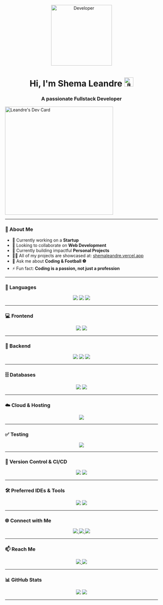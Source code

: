 <p align="center">
  <img width="200" src="https://raw.githubusercontent.com/leandre000/leandre000/41a4790484e268102dfdab2b7c59d440d3ffafab/resources/img/geek.gif" alt="Developer">
</p>

<h1 align="center">Hi, I'm Shema Leandre <img width="30" src="https://raw.githubusercontent.com/iampavangandhi/iampavangandhi/master/gifs/Hi.gif" alt="👋"></h1>
<h3 align="center">A passionate Fullstack Developer</h3>
<a href="https://app.daily.dev/leandre_000"><img src="https://api.daily.dev/devcards/v2/0G1u6OPi3kuGhsvps0ON2.png?type=default&r=nj1" width="356" alt="Leandre's Dev Card"/></a>

---

### 🌟 About Me

- 🌱 Currently working on a **Startup**
- 👯 Looking to collaborate on **Web Development**
- 🤝 Currently building impactful **Personal Projects**
- 👨‍💻 All of my projects are showcased at: [shemaleandre.vercel.app](https://shemaleandre.vercel.app)
- 💬 Ask me about **Coding & Football ⚽**
- ⚡ Fun fact: **Coding is a passion, not just a profession**

---

### 🧠 Languages

<p align="center">

  <img src="https://img.shields.io/badge/Java-007396.svg?style=for-the-badge&logo=java&logoColor=white" />
  <img src="https://img.shields.io/badge/JavaScript-F7DF1E.svg?style=for-the-badge&logo=javascript&logoColor=black" />
  <img src="https://img.shields.io/badge/TypeScript-3178C6.svg?style=for-the-badge&logo=typescript&logoColor=white" />
</p>

---

### 💻 Frontend

<p align="center">
  <img src="https://img.shields.io/badge/React-61DAFB.svg?style=for-the-badge&logo=react&logoColor=black" />
  <img src="https://img.shields.io/badge/Redux-764ABC.svg?style=for-the-badge&logo=redux&logoColor=white" />
</p>

---

### 🔧 Backend

<p align="center">
  <img src="https://img.shields.io/badge/Node.js-339933.svg?style=for-the-badge&logo=nodedotjs&logoColor=white" />
  <img src="https://img.shields.io/badge/Express-000000.svg?style=for-the-badge&logo=express&logoColor=white" />
  <img src="https://img.shields.io/badge/Spring-6DB33F.svg?style=for-the-badge&logo=spring&logoColor=white" />

</p>

---

### 🗄️ Databases

<p align="center">
  <img src="https://img.shields.io/badge/PostgreSQL-4169E1.svg?style=for-the-badge&logo=postgresql&logoColor=white" />
  <img src="https://img.shields.io/badge/MongoDB-47A248.svg?style=for-the-badge&logo=mongodb&logoColor=white" />
</p>

---

### ☁️ Cloud & Hosting

<p align="center">
  <img src="https://img.shields.io/badge/Firebase-FFCA28.svg?style=for-the-badge&logo=firebase&logoColor=black" />
</p>

---

### ✅ Testing

<p align="center">
  <img src="https://img.shields.io/badge/JUnit-25A162.svg?style=for-the-badge&logo=junit5&logoColor=white" />
</p>

---

### 🔧 Version Control & CI/CD

<p align="center">
  <img src="https://img.shields.io/badge/Git-F05032.svg?style=for-the-badge&logo=git&logoColor=white" />
  <img src="https://img.shields.io/badge/Docker-2496ED.svg?style=for-the-badge&logo=docker&logoColor=white" />
</p>

---

### 🛠️ Preferred IDEs & Tools

<p align="center">
  <img src="https://img.shields.io/badge/VSCode-007ACC.svg?style=for-the-badge&logo=visualstudiocode&logoColor=white" />
  <img src="https://img.shields.io/badge/JetBrains%20IDE-000000.svg?style=for-the-badge&logo=jetbrains&logoColor=white" />
</p>

---

### 🌐 Connect with Me

<p align="center">
  <a href="https://linkedin.com/in/your-linkedin" target="_blank">
    <img src="https://img.shields.io/badge/LinkedIn-0A66C2.svg?style=for-the-badge&logo=linkedin&logoColor=white" />
  </a>
  <a href="https://twitter.com/your-twitter" target="_blank">
    <img src="https://img.shields.io/badge/Twitter-1DA1F2.svg?style=for-the-badge&logo=twitter&logoColor=white" />
  </a>
  <a href="https://dribbble.com/your-dribbble" target="_blank">
    <img src="https://img.shields.io/badge/Dribbble-EA4C89.svg?style=for-the-badge&logo=dribbble&logoColor=black" />
  </a>
</p>

---

### 📫 Reach Me

<p align="center">
  <a href="https://t.me/your-telegram" target="_blank">
    <img src="https://img.shields.io/badge/Telegram-26A5E4.svg?style=for-the-badge&logo=telegram&logoColor=white" />
  </a>
  <a href="mailto:iamshemaleandre@gmail.com" target="_blank">
    <img src="https://img.shields.io/badge/Email-0078D4.svg?style=for-the-badge&logo=microsoftoutlook&logoColor=white" />
  </a>
</p>

---

### 📊 GitHub Stats

<p align="center">
  <img src="https://github-readme-stats.vercel.app/api?username=leandre000&show_icons=true&theme=tokyonight&hide_border=true" />
  <img src="https://github-readme-streak-stats.herokuapp.com?user=leandre000&theme=material-palenight&hide_border=true" />
</p>

---
